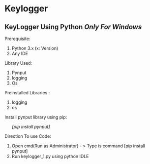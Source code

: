 # Keylogger

## KeyLogger Using Python _****Only For Windows****_

Prerequisite:
<ol>
<li>Python 3.x (x: Version)</li>
<li>Any IDE</li>
</ol>
 
 Library Used:
 <ol>
 <li> Pynput</li>
 <li>logging</li>
 <li> Os </li>
  </ol>

Preinstalled Libraries : 
<ol><li>logging</li> <li> os</li></ol>
 
 Install pynput library using pip:<ol> *[pip install pynput]* </ol>
 
 Direction To use Code:
 <ol>
 <li>Open cmd(Run as Administrator) - > Type is command [pip install pynput]</li>
 <li>Run keylogger_1.py using python IDLE </li>
</ol> 
